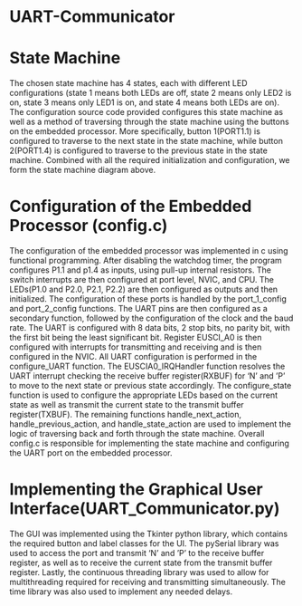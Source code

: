 # UART-Communicator
# State Machine
The chosen state machine has 4 states, each with different LED configurations (state 1 means both LEDs 
are off, state 2 means only LED2 is on, state 3 means only LED1 is on, and state 4 means both LEDs are on). 
The configuration source code ‪provided configures this state machine as well as a method of traversing 
through the state machine using the buttons on the embedded processor. More specifically, button 1(PORT1.1) 
is configured to traverse to the next state in the state machine, while button 2(PORT1.4) is configured to 
traverse to the previous state in the state machine. Combined with all the required initialization and 
configuration, we form the state machine diagram above.

# Configuration of the Embedded Processor (config.c)
The configuration of the embedded processor was implemented in c using functional
programming. After disabling the watchdog timer, the program configures P1.1 and p1.4 as inputs,
using pull-up internal resistors. The switch interrupts are then configured at port level, NVIC, and
CPU. The LEDs(P1.0 and P2.0, P2.1, P2.2) are then configured as outputs and then initialized.
The configuration of these ports is handled by the port_1_config and port_2_config functions. The
UART pins are then configured as a secondary function, followed by the configuration of the clock
and the baud rate. The UART is configured with 8 data bits, 2 stop bits, no parity bit, with the first
bit being the least significant bit. Register EUSCI_A0 is then configured with interrupts for
transmitting and receiving and is then configured in the NVIC. All UART configuration is
performed in the configure_UART function. The EUSCIA0_IRQHandler function resolves the
UART interrupt checking the receive buffer register(RXBUF) for ‘N’ and ’P’ to move to the next
state or previous state accordingly. The configure_state function is used to configure the
appropriate LEDs based on the current state as well as transmit the current state to the transmit
buffer register(TXBUF). The remaining functions handle_next_action, handle_previous_action,
and handle_state_action are used to implement the logic of traversing back and forth through the
state machine. Overall config.c is responsible for implementing the state machine and configuring
the UART port on the embedded processor.

# Implementing the Graphical User Interface(UART_Communicator.py)
The GUI was implemented using the Tkinter python library, which contains the required button
and label classes for the UI. The pySerial library was used to access the port and transmit ‘N’ and
’P’ to the receive buffer register, as well as to receive the current state from the transmit buffer
register. Lastly, the continuous threading library was used to allow for multithreading required for
receiving and transmitting simultaneously. The time library was also used to implement any
needed delays‪‪.
